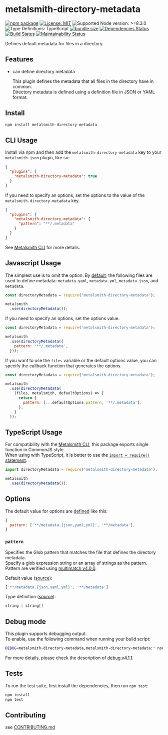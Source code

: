 # metalsmith-directory-metadata

[![npm package](https://img.shields.io/npm/v/metalsmith-directory-metadata.svg)][npm]
[![License: MIT](https://img.shields.io/static/v1?label=license&message=MIT&color=green)][github-license]
![Supported Node version: >=8.3.0](https://img.shields.io/static/v1?label=node&message=%3E%3D8.3.0&color=brightgreen)
![Type Definitions: TypeScript](https://img.shields.io/npm/types/metalsmith-directory-metadata.svg)
[![bundle size](https://badgen.net/bundlephobia/min/metalsmith-directory-metadata@1.0.0)](https://bundlephobia.com/result?p=metalsmith-directory-metadata@1.0.0)
[![Dependencies Status](https://david-dm.org/sounisi5011/metalsmith-directory-metadata/status.svg)](https://david-dm.org/sounisi5011/metalsmith-directory-metadata)
[![Build Status](https://travis-ci.com/sounisi5011/metalsmith-directory-metadata.svg?branch=master)](https://travis-ci.com/sounisi5011/metalsmith-directory-metadata)
[![Maintainability Status](https://api.codeclimate.com/v1/badges/4dcb19ba4651279775d5/maintainability)](https://codeclimate.com/github/sounisi5011/metalsmith-directory-metadata/maintainability)

[npm]: https://www.npmjs.com/package/metalsmith-directory-metadata
[github-license]: https://github.com/sounisi5011/metalsmith-directory-metadata/blob/v1.0.0/LICENSE

Defines default metadata for files in a directory.

## Features

*   can define directory metadata

    This plugin defines the metadata that all files in the directory have in common.  
    Directory metadata is defined using a definition file in JSON or YAML format.

## Install

```sh
npm install metalsmith-directory-metadata
```

## CLI Usage

Install via npm and then add the `metalsmith-directory-metadata` key to your `metalsmith.json` plugin, like so:

```json
{
  "plugins": {
    "metalsmith-directory-metadata": true
  }
}
```

If you need to specify an options, set the options to the value of the `metalsmith-directory-metadata` key.

```json
{
  "plugins": {
    "metalsmith-directory-metadata": {
      "pattern": "**/.metadata"
    }
  }
}
```

See [Metalsmith CLI] for more details.

[Metalsmith CLI]: https://github.com/segmentio/metalsmith#cli

## Javascript Usage

The simplest use is to omit the option. By [default](#options), the following files are used to define metadata: `metadata.yaml`, `metadata.yml`, `metadata.json`, and `metadata`.

```js
const directoryMetadata = require('metalsmith-directory-metadata');

metalsmith
  .use(directoryMetadata());
```

If you need to specify an options, set the options value.

```js
const directoryMetadata = require('metalsmith-directory-metadata');

metalsmith
  .use(directoryMetadata({
    pattern: '**/.metadata',
  }));
```

If you want to use the `files` variable or the default options value, you can specify the callback function that generates the options.

```js
const directoryMetadata = require('metalsmith-directory-metadata');

metalsmith
  .use(directoryMetadata(
    (files, metalsmith, defaultOptions) => {
      return {
        pattern: [...defaultOptions.pattern, '**/.metadata'],
      };
    }
  ));
```

## TypeScript Usage

For compatibility with the [Metalsmith CLI], this package exports single function in CommonJS style.  
When using with TypeScript, it is better to use the [`import = require()` statement](https://www.typescriptlang.org/docs/handbook/modules.html#export--and-import--require).

```js
import directoryMetadata = require('metalsmith-directory-metadata');

metalsmith
  .use(directoryMetadata());
```

## Options

The default value for options are [defined](https://github.com/sounisi5011/metalsmith-directory-metadata/blob/v1.0.0/src/options.ts#L16-L18) like this:

```js
{
  pattern: ['**/metadata.{json,yaml,yml}', '**/metadata'],
}
```

### `pattern`

Specifies the Glob pattern that matches the file that defines the directory metadata.  
Specify a glob expression string or an array of strings as the pattern.  
Pattern are verified using [multimatch v4.0.0].

[multimatch v4.0.0]: https://www.npmjs.com/package/multimatch/v/4.0.0

Default value ([source](https://github.com/sounisi5011/metalsmith-directory-metadata/blob/v1.0.0/src/options.ts#L17)):

```js
['**/metadata.{json,yaml,yml}', '**/metadata']
```

Type definition ([source](https://github.com/sounisi5011/metalsmith-directory-metadata/blob/v1.0.0/src/options.ts#L5)):

```ts
string | string[]
```

## Debug mode

This plugin supports debugging output.  
To enable, use the following command when running your build script:

```sh
DEBUG=metalsmith-directory-metadata,metalsmith-directory-metadata:* node my-website-build.js
```

For more details, please check the description of [debug v4.1.1].

[debug v4.1.1]: https://www.npmjs.com/package/debug/v/4.1.1

## Tests

To run the test suite, first install the dependencies, then run `npm test`:

```sh
npm install
npm test
```

## Contributing

see [CONTRIBUTING.md](https://github.com/sounisi5011/metalsmith-directory-metadata/blob/master/CONTRIBUTING.md)
